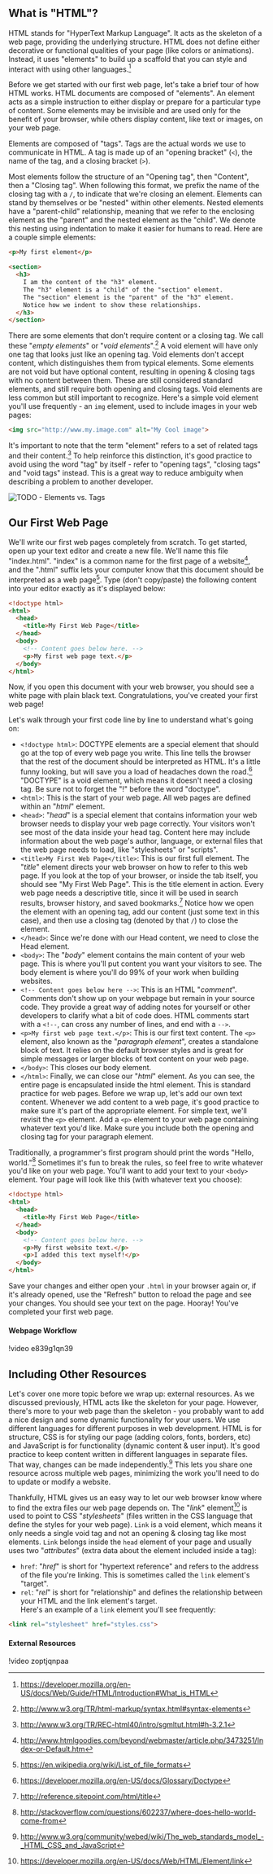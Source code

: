 ## What is "HTML"? 

HTML stands for "HyperText Markup Language". It acts as the skeleton of a web page, providing the underlying structure. HTML does not define either decorative or functional qualities of your page (like colors or animations). Instead, it uses "elements" to build up a scaffold that you can style and interact with using other languages.[^1] 

Before we get started with our first web page, let's take a brief tour of how HTML works. HTML documents are composed of "elements". An element acts as a simple instruction to either display or prepare for a particular type of content. Some elements may be invisible and are used only for the benefit of your browser, while others display content, like text or images, on your web page.

Elements are composed of "tags". Tags are the actual words we use to communicate in HTML. A tag is made up of an "opening bracket" (`<`), the name of the tag, and a closing bracket (`>`).

Most elements follow the structure of an "Opening tag", then "Content", then a "Closing tag". When following this format, we prefix the name of the closing tag with a `/`, to indicate that we're closing an element. Elements can stand by themselves or be "nested" within other elements. Nested elements have a "parent-child" relationship, meaning that we refer to the enclosing element as the "parent" and the nested element as the "child". We denote this nesting using indentation to make it easier for humans to read. Here are a couple simple elements:

```html
<p>My first element</p>

<section>
  <h3>
    I am the content of the "h3" element.
    The "h3" element is a "child" of the "section" element.
    The "section" element is the "parent" of the "h3" element.
    Notice how we indent to show these relationships.
  </h3>
</section>
```  

There are some elements that don't require content or a closing tag. We call these "*empty elements*" or "*void elements*".[^2] A void element will have only one tag that looks just like an opening tag. Void elements don't accept content, which distinguishes them from typical elements. Some elements are not void but have optional content, resulting in opening & closing tags with no content between them. These are still considered standard elements, and still require both opening and closing tags. Void elements are less common but still important to recognize. Here's a simple void element you'll use frequently - an `img` element, used to include images in your web pages:

```html
<img src="http://www.my.image.com" alt="My Cool image">
```

It's important to note that the term "element" refers to a set of related tags and their content.[^3] To help reinforce this distinction, it's good practice to avoid using the word "tag" by itself - refer to "opening tags", "closing tags" and "void tags" instead. This is a great way to reduce ambiguity when describing a problem to another developer.

  ![TODO - Elements vs. Tags](https://s3-us-west-2.amazonaws.com/tiy-learn-lesson-assets/images/html/elements-vs-tags.png)

## Our First Web Page

We'll write our first web pages completely from scratch. To get started, open up your text editor and create a new file. We'll name this file "index.html". "index" is a common name for the first page of a website[^4], and the ".html" suffix lets your computer know that this document should be interpreted as a web page[^5]. Type (don't copy/paste) the following content into your editor exactly as it's displayed below:

```html
<!doctype html>
<html>
  <head>
    <title>My First Web Page</title>
  </head>
  <body>
    <!-- Content goes below here. -->
    <p>My first web page text.</p>
  </body>
</html>
```

Now, if you open this document with your web browser, you should see a white page with plain black text. Congratulations, you've created your first web page!

Let's walk through your first code line by line to understand what's going on:

 -  `<!doctype html>`: DOCTYPE elements are a special element that should go at the top of every web page you write. This line tells the browser that the rest of the document should be interpreted as HTML. It's a little funny looking, but will save you a load of headaches down the road.[^6] "DOCTYPE" is a void element, which means it doesn't need a closing tag. Be sure not to forget the "!" before the word "doctype". 
 -  `<html>`: This is the start of your web page. All web pages are defined within an "*html*" element.
 -  `<head>`: "*head*" is a special element that contains information your web browser needs to display your web page correctly. Your visitors won't see most of the data inside your head tag. Content here may include information about the web page's author, language, or external files that the web page needs to load, like "stylesheets" or "scripts".
 -  `<title>My First Web Page</title>`: This is our first full element. The "*title*" element directs your web browser on how to refer to this web page. If you look at the top of your browser, or inside the tab itself, you should see "My First Web Page". This is the title element in action. Every web page needs a descriptive title, since it will be used in search results, browser history, and saved bookmarks.[^7] Notice how we open the element with an opening tag, add our content (just some text in this case), and then use a closing tag (denoted by that `/`) to close the element.
 -  `</head>`: Since we're done with our Head content, we need to close the Head element.
 -  `<body>`: The "*body*" element contains the main content of your web page. This is where you'll put content you want your visitors to see. The body element is where you'll do 99% of your work when building websites.
 - `<!-- Content goes below here -->`: This is an HTML "*comment*". Comments don't show up on your webpage but remain in your source code. They provide a great way of adding notes for yourself or other developers to clarify what a bit of code does. HTML comments start with a `<!--`, can cross any number of lines, and end with a `-->`.
 -  `<p>My first web page text.</p>`: This is our first text content. The `<p>` element, also known as the "*paragraph element*", creates a standalone block of text. It relies on the default browser styles and is great for simple messages or larger blocks of text content on your web page.
 - `</body>`: This closes our body element.
 - `</html>`: Finally, we can close our "*html*" element. As you can see, the entire page is encapsulated inside the html element. This is standard practice for web pages.
Before we wrap up, let's add our own text content. Whenever we add content to a web page, it's good practice to make sure it's part of the appropriate element. For simple text, we'll revisit the `<p>` element. Add a `<p>` element to your web page containing whatever text you'd like. Make sure you include both the opening and closing tag for your paragraph element.

Traditionally, a programmer's first program should print the words "Hello, world."[^8] Sometimes it's fun to break the rules, so feel free to write whatever you'd like on your web page. You'll want to add your text to your `<body>` element. Your page will look like this (with whatever text you choose):
```html
<!doctype html>
<html>
  <head>
    <title>My First Web Page</title>
  </head>
  <body>
    <!-- Content goes below here. -->
    <p>My first website text.</p>
    <p>I added this text myself!</p>
  </body>
</html>
```

Save your changes and either open your `.html` in your browser again or, if it's already opened, use the "Refresh" button to reload the page and see your changes. You should see your text on the page. Hooray! You've completed your first web page.

#### Webpage Workflow
!video e839g1qn39
<!-- a quick walkthrough of opening a text editor and creating a new "index.html" file, then opening it in a browser after saving. -->

## Including Other Resources

Let's cover one more topic before we wrap up: external resources. As we discussed previously, HTML acts like the skeleton for your page. However, there's more to your web page than the skeleton - you probably want to add a nice design and some dynamic functionality for your users. We use different languages for different purposes in web development. HTML is for structure, CSS is for styling our page (adding colors, fonts, borders, etc) and JavaScript is for functionality (dynamic content & user input). It's good practice to keep content written in different languages in separate files. That way, changes can be made independently.[^9] This lets you share one resource across multiple web pages, minimizing the work you'll need to do to update or modify a website. 

Thankfully, HTML gives us an easy way to let our web browser know where to find the extra files our web page depends on. The "*link*" element[^10] is used to point to CSS "*stylesheets*" (files written in the CSS language that define the styles for your web page). `Link` is a void element, which means it only needs a single void tag and not an opening & closing tag like most elements. `Link` belongs inside the `head` element of your page and usually uses two "*attributes*" (extra data about the element included inside a tag):
  
  - `href`: "*href*" is short for "hypertext reference" and refers to the address of the file you're linking. This is sometimes called the `link` element's "target". 
  - `rel`: "*rel*" is short for "relationship" and defines the relationship between your HTML and the link element's target.  
Here's an example of a `link` element you'll see frequently:
```html
<link rel="stylesheet" href="styles.css">
```

#### External Resources
!video zoptjqnpaa
<!-- Walk through adding a CSS file to a drab web page with the link element to demonstrate how much of a difference external files can make to a website's form & function. -->


[^1]:https://developer.mozilla.org/en-US/docs/Web/Guide/HTML/Introduction#What_is_HTML
[^2]:http://www.w3.org/TR/html-markup/syntax.html#syntax-elements
[^3]:http://www.w3.org/TR/REC-html40/intro/sgmltut.html#h-3.2.1
[^4]:http://www.htmlgoodies.com/beyond/webmaster/article.php/3473251/Index-or-Default.htm
[^5]:https://en.wikipedia.org/wiki/List_of_file_formats
[^6]:https://developer.mozilla.org/en-US/docs/Glossary/Doctype
[^7]:http://reference.sitepoint.com/html/title
[^8]:http://stackoverflow.com/questions/602237/where-does-hello-world-come-from
[^9]:http://www.w3.org/community/webed/wiki/The_web_standards_model_-_HTML_CSS_and_JavaScript
[^10]:https://developer.mozilla.org/en-US/docs/Web/HTML/Element/link
